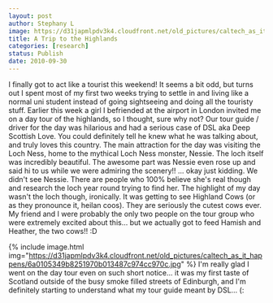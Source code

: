 ```yaml
---
layout: post
author: Stephany L
image: https://d31japmlpdv3k4.cloudfront.net/old_pictures/caltech_as_it_happens/6a0105349b8251970b013487bfc090970c.jpg
title: A Trip to the Highlands 
categories: [research]
status: Publish
date: 2010-09-30
---
```



I finally got to act like a tourist this weekend! It seems a bit odd, but turns out I spent most of my first two weeks trying to settle in and living like a normal uni student instead of going sightseeing and doing all the touristy stuff. Earlier this week a girl I befriended at the airport in London invited me on a day tour of the highlands, so I thought, sure why not? Our tour guide / driver for the day was hilarious and had a serious case of DSL aka Deep Scottish Love. You could definitely tell he knew what he was talking about, and truly loves this country. The main attraction for the day was visiting the Loch Ness, home to the mythical Loch Ness monster, Nessie. The loch itself was incredibly beautiful. The awesome part was Nessie even rose up and said hi to us while we were admiring the scenery!!
... okay just kidding. We didn't see Nessie. There are people who 100% believe she's real though and research the loch year round trying to find her. The highlight of my day wasn't the loch though, ironically. It was getting to see Highland Cows (or as they pronounce it, heilan coos). They are seriously the cutest cows ever. My friend and I were probably the only two people on the tour group who were extremely excited about this... but we actually got to feed Hamish and Heather, the two cows!! :D

{% include image.html img="https://d31japmlpdv3k4.cloudfront.net/old_pictures/caltech_as_it_happens/6a0105349b8251970b013487c974cc970c.jpg" %}
I'm really glad I went on the day tour even on such short notice... it was my first taste of Scotland outside of the busy smoke filled streets of Edinburgh, and I'm definitely starting to understand what my tour guide meant by DSL... (:

